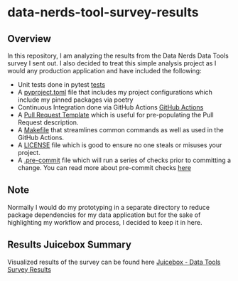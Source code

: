 # data-nerds-tool-survey-results

## Overview

In this repository, I am analyzing the results from the Data Nerds Data Tools survey I sent out.  I also decided to treat this simple analysis project as I would any production application and have included the following:

- Unit tests done in pytest [tests](./tests/)
- A [pyproject.toml](pyproject.toml) file that includes my project configurations which include my pinned packages via poetry
- Continuous Integration done via GitHub Actions [GitHub Actions](./.github/workflows/)
- A [Pull Request Template](./.github/pull_request_template.md) which is useful for pre-populating the Pull Request description.
- A [Makefile](Makefile) that streamlines common commands as well as used in the GitHub Actions.
- A [LICENSE](LICENSE) file which is good to ensure no one steals or misuses your project.
- A [.pre-commit](./.pre-commit-config.yaml) file which will run a series of checks prior to committing a change.  You can read more about pre-commit checks [here](https://pre-commit.com/)

## Note

Normally I would do my prototyping in a separate directory to reduce package dependencies for my data application but for the sake of highlighting my workflow and process, I decided to keep it in here.

## Results Juicebox Summary

Visualized results of the survey can be found here [Juicebox - Data Tools Survey Results](https://antonison-cg.myjuicebox.io/a/data_tools_survey_results/#4t7FF6tw5aa)
